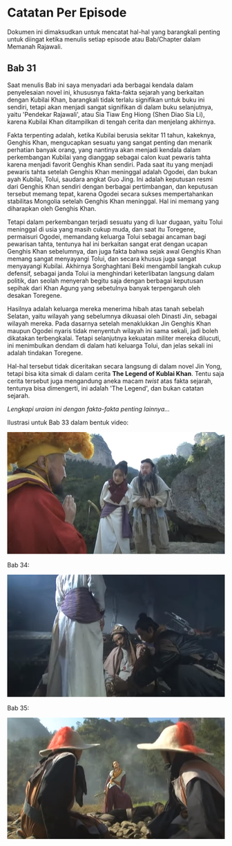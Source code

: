 # Catatan Per Episode

Dokumen ini dimaksudkan untuk mencatat hal-hal yang barangkali penting untuk diingat ketika menulis
setiap episode atau Bab/Chapter dalam Memanah Rajawali.

## Bab 31

Saat menulis Bab ini saya menyadari ada berbagai kendala dalam penyelesaian novel ini, khususnya fakta-fakta 
sejarah yang berkaitan dengan Kubilai Khan, barangkali tidak terlalu signifikan untuk buku ini sendiri, tetapi 
akan menjadi sangat signifikan di dalam buku selanjutnya, yaitu 'Pendekar Rajawali', atau Sia Tiaw Eng Hiong
(Shen Diao Sia Li), karena Kubilai Khan ditampilkan di tengah cerita dan menjelang akhirnya.

Fakta terpenting adalah, ketika Kubilai berusia sekitar 11 tahun, kakeknya, Genghis Khan, mengucapkan sesuatu
yang sangat penting dan menarik perhatian banyak orang, yang nantinya akan menjadi kendala dalam perkembangan
Kubilai yang dianggap sebagai calon kuat pewaris tahta karena menjadi favorit Genghis Khan sendiri. Pada saat 
itu yang menjadi pewaris tahta setelah Genghis Khan meninggal adalah Ogodei, dan bukan ayah Kubilai, Tolui,
saudara angkat Guo Jing. Ini adalah keputusan resmi dari Genghis Khan sendiri dengan berbagai pertimbangan,
dan keputusan tersebut memang tepat, karena Ogodei secara sukses mempertahankan stabilitas Mongolia setelah 
Genghis Khan meninggal. Hal ini memang yang diharapkan oleh Genghis Khan.

Tetapi dalam perkembangan terjadi sesuatu yang di luar dugaan, yaitu Tolui meninggal di usia yang masih cukup muda,
dan saat itu Toregene, permaisuri Ogodei, memandang keluarga Tolui sebagai ancaman bagi pewarisan tahta, tentunya 
hal ini berkaitan sangat erat dengan ucapan Genghis Khan sebelumnya, dan juga fakta bahwa sejak awal Genghis Khan 
memang sangat menyayangi Tolui, dan secara khusus juga sangat menyayangi Kubilai. Akhirnya Sorghaghtani Beki 
mengambil langkah cukup defensif, sebagai janda Tolui ia menghindari keterlibatan langsung dalam politik, dan 
seolah menyerah begitu saja dengan berbagai keputusan sepihak dari Khan Agung yang sebetulnya banyak terpengaruh 
oleh desakan Toregene.

Hasilnya adalah keluarga mereka menerima hibah atas tanah sebelah Selatan, yaitu wilayah yang sebelumnya dikuasai oleh 
Dinasti Jin, sebagai wilayah mereka. Pada dasarnya setelah menaklukkan Jin Genghis Khan maupun Ogodei nyaris tidak 
menyentuh wilayah ini sama sekali, jadi boleh dikatakan terbengkalai. Tetapi selanjutnya kekuatan militer mereka 
dilucuti, ini menimbulkan dendam di dalam hati keluarga Tolui, dan jelas sekali ini adalah tindakan Toregene.

Hal-hal tersebut tidak diceritakan secara langsung di dalam novel Jin Yong, tetapi bisa kita simak di dalam cerita
**The Legend of Kublai Khan**. Tentu saja cerita tersebut juga mengandung aneka macam _twist_ atas fakta sejarah,
tentunya bisa dimengerti, ini adalah 'The Legend', dan bukan catatan sejarah.

_Lengkapi uraian ini dengan fakta-fakta penting lainnya..._


Ilustrasi untuk Bab 33 dalam bentuk video:

[![Shangren Ling Zhi dan Huang Rong](images/lingzhi-dan-huang-rong.jpg)](https://youtube.com/clip/UgkxTkM7TIoTl7lpaYqqKuG0xDUM9pJ0rHbV)


Bab 34:

[![Perubahan di pulau Persik](images/perubahan-di-pulau-persik.jpg)](https://youtube.com/clip/UgkxyCst_JJXnhWDLQ6em83D1B8T0aXj87Yg)


Bab 35:

[![Ke Zhen'E digotong dua orang prajurit Jin](images/ke-zhene-digotong-prajurit.jpg)](https://youtube.com/clip/UgkxgPyhRYgvzNkP7gzQ6JrTBXrwUEkP4CbW)


